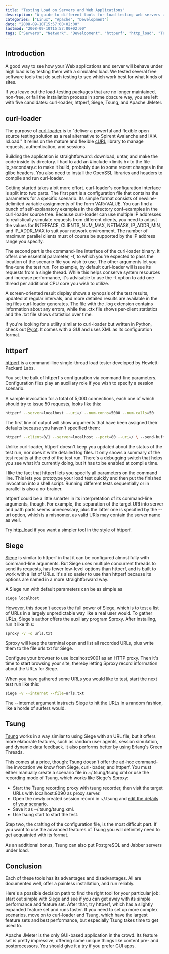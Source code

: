 ```yaml
---
title: "Testing Load on Servers and Web Applications"
description: "A guide to different tools for load testing web servers and applications, comparing curl-loader, httperf, Siege, and Tsung."
categories: ["Linux", "Apache", "Development"]
date: "2008-09-10T15:57:00+02:00"
lastmod: "2008-09-10T15:57:00+02:00"
tags: ["Servers", "Network", "Development", "httperf", "http_load", "Testing"]
---
```


## Introduction

A good way to see how your Web applications and server will behave under high load is by testing them with a simulated load. We tested several free software tools that do such testing to see which work best for what kinds of sites.

If you leave out the load-testing packages that are no longer maintained, non-free, or fail the installation process in some obscure way, you are left with five candidates: curl-loader, httperf, Siege, Tsung, and Apache JMeter.

## curl-loader

The purpose of [curl-loader](https://curl-loader.sourceforge.net/) is to "deliver a powerful and flexible open source testing solution as a real alternative to Spirent Avalanche and IXIA IxLoad." It relies on the mature and flexible [cURL](https://curl.haxx.se/) library to manage requests, authentication, and sessions.

Building the application is straightforward: download, untar, and make the code inside its directory. I had to add an #include <limits.h> to the file ip_secondary.c to make it build, probably due to some recent changes in the glibc headers. You also need to install the OpenSSL libraries and headers to compile and run curl-loader.

Getting started takes a bit more effort. curl-loader's configuration interface is split into two parts. The first part is a configuration file that contains the parameters for a specific scenario. Its simple format consists of newline-delimited variable assignments of the form VAR=VALUE. You can find a bunch of self-explanatory examples in the directory conf-examples in the curl-loader source tree. Because curl-loader can use multiple IP addresses to realistically simulate requests from different clients, you need to adjust the values for INTERFACE, CLIENTS_NUM_MAX, NETMASK, IP_ADDR_MIN, and IP_ADDR_MAX to suit your network environment. The number of maximum parallel clients must of course be supported by the IP address range you specify.

The second part is the command-line interface of the curl-loader binary. It offers one essential parameter, -f, to which you're expected to pass the location of the scenario file you wish to use. The other arguments let you fine-tune the test run. For example, by default curl-loader will issue its requests from a single thread. While this helps conserve system resources and increase performance, it's advisable to use the -t option to add one thread per additional CPU core you wish to utilize.

A screen-oriented result display shows a synopsis of the test results, updated at regular intervals, and more detailed results are available in the log files curl-loader generates. The file with the .log extension contains information about any errors, while the .ctx file shows per-client statistics and the .txt file shows statistics over time.

If you're looking for a utility similar to curl-loader but written in Python, check out [Pylot](https://www.pylot.org/). It comes with a GUI and uses XML as its configuration format.

## httperf

[httperf](https://www.hpl.hp.com/research/linux/httperf/) is a command-line single-thread load tester developed by Hewlett-Packard Labs.

You set the bulk of httperf's configuration via command-line parameters. Configuration files play an auxiliary role if you wish to specify a session scenario.

A sample invocation for a total of 5,000 connections, each one of which should try to issue 50 requests, looks like this:

```bash
httperf --server=localhost --uri=/ --num-conns=5000 --num-calls=50
```

The first line of output will show arguments that have been assigned their defaults because you haven't specified them:

```bash
httperf --client=0/1 --server=localhost --port=80 --uri=/ \ --send-buffer=4096 --recv-buffer=16384 \ --num-conns=5000 --num-calls=50
```

Unlike curl-loader, httperf doesn't keep you updated about the status of the test run, nor does it write detailed log files. It only shows a summary of the test results at the end of the test run. There's a debugging switch that helps you see what it's currently doing, but it has to be enabled at compile time.

I like the fact that httperf lets you specify all parameters on the command line. This lets you prototype your load test quickly and then put the finished invocation into a shell script. Running different tests sequentially or in parallel is also a no-brainer.

httperf could be a little smarter in its interpretation of its command-line arguments, though. For example, the separation of the target URI into server and path parts seems unnecessary, plus the latter one is specified by the --uri option, which is a misnomer, as valid URIs may contain the server name as well.

Try [http_load](https://www.acme.com/software/http_load/) if you want a simpler tool in the style of httperf.

## Siege

[Siege](https://www.joedog.org/JoeDog/Siege) is similar to httperf in that it can be configured almost fully with command-line arguments. But Siege uses multiple concurrent threads to send its requests, has fewer low-level options than httperf, and is built to work with a list of URLs. It's also easier to use than httperf because its options are named in a more straightforward way.

A Siege run with default parameters can be as simple as

```bash
siege localhost
```

However, this doesn't access the full power of Siege, which is to test a list of URLs in a largely unpredictable way like a real user would. To gather URLs, Siege's author offers the auxiliary program Sproxy. After installing, run it like this:

```bash
sproxy -v -o urls.txt
```

Sproxy will keep the terminal open and list all recorded URLs, plus write them to the file urls.txt for Siege.

Configure your browser to use localhost:9001 as an HTTP proxy. Then it's time to start browsing your site, thereby letting Sproxy record information about the URLs for Siege.

When you have gathered some URLs you would like to test, start the next test run like this:

```bash
siege -v --internet --file=urls.txt
```

The --internet argument instructs Siege to hit the URLs in a random fashion, like a horde of surfers would.

## Tsung

[Tsung](https://tsung.erlang-projects.org/) works in a way similar to using Siege with an URL file, but it offers more elaborate features, such as random user agents, session simulation, and dynamic data feedback. It also performs better by using Erlang's Green Threads.

This comes at a price, though: Tsung doesn't offer the ad-hoc command-line invocation we know from Siege, curl-loader, and httperf. You must either manually create a scenario file in ~/.tsung/tsung.xml or use the recording mode of Tsung, which works like Siege's Sproxy:

* Start the Tsung recording proxy with tsung recorder, then visit the target URLs with localhost:8090 as proxy server.
* Open the newly created session record in ~/.tsung and [edit the details of your scenario](https://tsung.erlang-projects.org/user_manual.html#htoc28).
* Save it as ~/.tsung/tsung.xml.
* Use tsung start to start the test.

Step two, the crafting of the configuration file, is the most difficult part. If you want to use the advanced features of Tsung you will definitely need to get acquainted with its format.

As an additional bonus, Tsung can also put PostgreSQL and Jabber servers under load.

## Conclusion

Each of these tools has its advantages and disadvantages. All are documented well, offer a painless installation, and run reliably.

Here's a possible decision path to find the right tool for your particular job: start out simple with Siege and see if you can get away with its simple performance and feature set. After that, try httperf, which has a slightly expanded feature set and runs faster. If you need to set up more complex scenarios, move on to curl-loader and Tsung, which have the largest feature sets and best performance, but especially Tsung takes time to get used to.

Apache JMeter is the only GUI-based application in the crowd. Its feature set is pretty impressive, offering some unique things like content pre- and postprocessors. You should give it a try if you prefer GUI apps.
